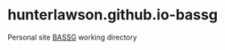# hunterlawson.github.io-bassg
Personal site [BASSG](https://www.github.com/hunterlawson/bassg) working directory
